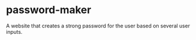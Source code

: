 # password-maker
A website that creates a strong password for the user based on several user inputs.

